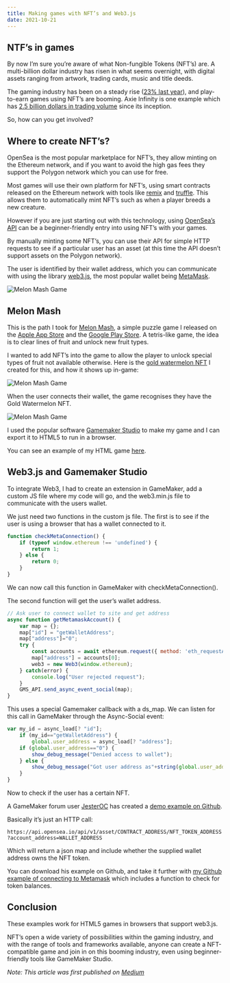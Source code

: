```yaml
---
title: Making games with NFT’s and Web3.js
date: 2021-10-21
---
```


## NTF’s in games

By now I’m sure you’re aware of what Non-fungible Tokens (NFT’s) are. A multi-billion dollar industry has risen in what seems overnight, with digital assets ranging from artwork, trading cards, music and title deeds.

The gaming industry has been on a steady rise ([23% last year](https://www.techtimes.com/articles/265703/20210922/how-gamified-nfts-are-changing-the-future-of-gaming.htm#:~:text=Per%20one%20report%20in%202020%2C%20the%20industry%20saw%20a%20growth%20of%2023.1%25.)), and play-to-earn games using NFT’s are booming. Axie Infinity is one example which has [2.5 billion dollars in trading volume](https://markets.businessinsider.com/news/currencies/top-nft-collection-q3-axie-infinity-crypto-gaming-expands-2021-10) since its inception.

So, how can you get involved?

## Where to create NFT’s?

OpenSea is the most popular marketplace for NFT’s, they allow minting on the Ethereum network, and if you want to avoid the high gas fees they support the Polygon network which you can use for free.

Most games will use their own platform for NFT’s, using smart contracts released on the Ethereum network with tools like [remix](https://remix-project.org/) and [truffle](https://trufflesuite.com/). This allows them to automatically mint NFT’s such as when a player breeds a new creature.

However if you are just starting out with this technology, using [OpenSea’s API](https://docs.opensea.io/reference/getting-assets) can be a beginner-friendly entry into using NFT’s with your games.

By manually minting some NFT’s, you can use their API for simple HTTP requests to see if a particular user has an asset (at this time the API doesn’t support assets on the Polygon network).

The user is identified by their wallet address, which you can communicate with using the library [web3.js](https://web3js.readthedocs.io/en/v1.5.2/), the most popular wallet being [MetaMask](https://metamask.io/).

![Melon Mash Game](/assets/images/2021/melonSplash.jpeg)

## Melon Mash

This is the path I took for [Melon Mash](https://apps.mbmedia.co.nz/melon-mash/), a simple puzzle game I released on the [Apple App Store](https://apps.apple.com/ma/app/melon-mash-fruity-fun/id1545427969) and the [Google Play Store](https://play.google.com/store/apps/details?id=com.ravengames.melonmash). A tetris-like game, the idea is to clear lines of fruit and unlock new fruit types.

I wanted to add NFT’s into the game to allow the player to unlock special types of fruit not available otherwise. Here is the [gold watermelon NFT](https://opensea.io/assets/0x495f947276749ce646f68ac8c248420045cb7b5e/30804129840082260625448751376425370773788606332098241421188088393508933600232) I created for this, and how it shows up in-game:

![Melon Mash Game](/assets/images/2021/melonNFT.jpeg)

When the user connects their wallet, the game recognises they have the Gold Watermelon NFT.

![Melon Mash Game](/assets/images/2021/melonUnlocked.jpeg)

I used the popular software [Gamemaker Studio](https://www.yoyogames.com/en) to make my game and I can export it to HTML5 to run in a browser.

You can see an example of my HTML game [here](https://apps.mbmedia.co.nz/melon-mash/game).

## Web3.js and Gamemaker Studio

To integrate Web3, I had to create an extension in GameMaker, add a custom JS file where my code will go, and the web3.min.js file to communicate with the users wallet.

We just need two functions in the custom js file. The first is to see if the user is using a browser that has a wallet connected to it.

```javascript
function checkMetaConnection() {
    if (typeof window.ethereum !== 'undefined') {
        return 1;
    } else {
        return 0;
    }
}
```

We can now call this function in GameMaker with checkMetaConnection().

The second function will get the user’s wallet address.

```javascript
// Ask user to connect wallet to site and get address
async function getMetamaskAccount() {
    var map = {};
    map["id"] = "getWalletAddress";
    map["address"]="0";
    try {
        const accounts = await ethereum.request({ method: 'eth_requestAccounts' });
        map["address"] = accounts[0];
        web3 = new Web3(window.ethereum);
    } catch(error) {
        console.log("User rejected request");
    }
    GMS_API.send_async_event_social(map);
}
```

This uses a special Gamemaker callback with a ds_map. We can listen for this call in GameMaker through the Async-Social event:

```javascript
var my_id = async_load[? "id"];
    if (my_id=="getWalletAddress") {
        global.user_address = async_load[? "address"];
    if (global.user_address=="0") {
        show_debug_message("Denied access to wallet");
    } else {
        show_debug_message("Got user address as"+string(global.user_address));
    }
}
```

Now to check if the user has a certain NFT.

A GameMaker forum user [JesterOC](https://forum.yoyogames.com/index.php?members/jesteroc.1541/) has created a [demo example on Github](https://github.com/JesterOC3/JesterOC_OpenSea.io-REST-API-for-GMS).

Basically it’s just an HTTP call:

`https://api.opensea.io/api/v1/asset/CONTRACT_ADDRESS/NFT_TOKEN_ADDRESS?account_address=WALLET_ADDRESS`

Which will return a json map and include whether the supplied wallet address owns the NFT token.

You can download his example on Github, and take it further with [my Github example of connecting to Metamask](https://github.com/mytchallb/gamemaker-web3) which includes a function to check for token balances.

## Conclusion

These examples work for HTML5 games in browsers that support web3.js.

NFT’s open a wide variety of possibilities within the gaming industry, and with the range of tools and frameworks available, anyone can create a NFT-compatible game and join in on this booming industry, even using beginner-friendly tools like GameMaker Studio.

_Note: This article was first published on [Medium](https://medium.com/@mytchall.b/using-games-with-nfts-and-web3-js-610fd5fbd562)_
